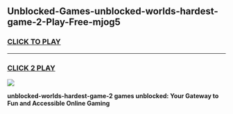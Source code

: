 
## Unblocked-Games-unblocked-worlds-hardest-game-2-Play-Free-mjog5
<h3>
<a href="https://premium76.site?title=unblocked-worlds-hardest-game-2&ref=21A">CLICK TO PLAY</a></h3>
<hr>

<h3>
<a href="https://premium76.site?title=unblocked-worlds-hardest-game-2&ref=21A">CLICK 2 PLAY</a>
  
</h3>

<a href="https://premium76.site?title=unblocked-worlds-hardest-game-2&ref=21A"><img src="https://clearcache.store/games.png"></a>


**unblocked-worlds-hardest-game-2 games unblocked: Your Gateway to Fun and Accessible Online Gaming**
